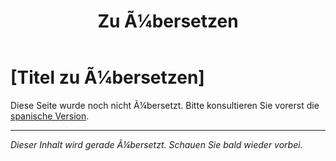 ﻿---
title: [Zu Ã¼bersetzen]
---

<!-- TODO: translation missing - German version -->

# [Titel zu Ã¼bersetzen]

Diese Seite wurde noch nicht Ã¼bersetzt. Bitte konsultieren Sie vorerst die [spanische Version](/es/mitos-etapas-de-la-vida-continuacion).

---

*Dieser Inhalt wird gerade Ã¼bersetzt. Schauen Sie bald wieder vorbei.*
